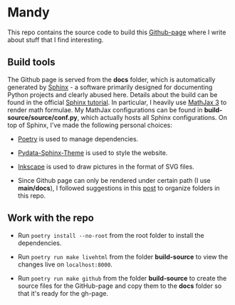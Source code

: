 # Mandy

This repo contains the source code to build this [Github-page](https://yhuang85.github.io/mandy/) where I write about stuff that I find interesting.

## Build tools
The Github page is served from the **docs** folder, which is automatically generated by [Sphinx](https://www.sphinx-doc.org) - a software primarily designed for documenting Python projects and clearly abused here. Details about the build can be found in the official [Sphinx tutorial](https://www.sphinx-doc.org/en/master/tutorial/index.html). In particular, I heavily use [MathJax 3](https://www.mathjax.org/) to render math formulae. My MathJax configurations can be found in **build-source/source/conf.py**, which actually hosts all Sphinx configurations. On top of Sphinx, I've made the following personal choices:

- [Poetry](https://python-poetry.org/) is used to manage dependencies.

- [Pydata-Sphinx-Theme](https://github.com/pydata/pydata-sphinx-theme) is used to style the website.

- [Inkscape](https://inkscape.org) is used to draw pictures in the format of SVG files.

- Since Github page can only be rendered under certain path (I use **main/docs**), I followed suggestions in this [post](https://www.docslikecode.com/articles/github-pages-python-sphinx/) to organize folders in this repo.

## Work with the repo
- Run `poetry install --no-root` from the root folder to install the dependencies.

- Run `poetry run make livehtml` from the folder **build-source** to view the changes live on `localhost:8000`.

- Run `poetry run make github` from the folder **build-source** to create the source files for the GitHub-page and copy them to the **docs** folder so that it's ready for the gh-page.
